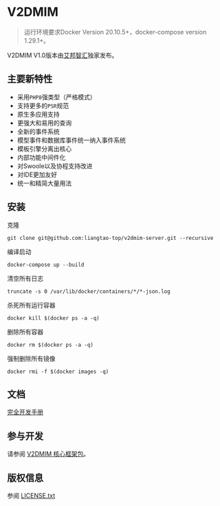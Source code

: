 V2DMIM
===============

> 运行环境要求Docker Version 20.10.5+，docker-compose version 1.29.1+。

V2DMIM V1.0版本由[艾邦智汇](https://www.cdabon.com/)独家发布。

## 主要新特性

* 采用`PHP8`强类型（严格模式）
* 支持更多的`PSR`规范
* 原生多应用支持
* 更强大和易用的查询
* 全新的事件系统
* 模型事件和数据库事件统一纳入事件系统
* 模板引擎分离出核心
* 内部功能中间件化
* 对Swoole以及协程支持改进
* 对IDE更加友好
* 统一和精简大量用法

## 安装
克隆
~~~
git clone git@github.com:liangtao-top/v2dmim-server.git --recursive
~~~
编译启动
~~~
docker-compose up --build
~~~
清空所有日志
~~~
truncate -s 0 /var/lib/docker/containers/*/*-json.log
~~~
杀死所有运行容器
~~~
docker kill $(docker ps -a -q)
~~~
删除所有容器
~~~
docker rm $(docker ps -a -q)
~~~
强制删除所有镜像
~~~
docker rmi -f $(docker images -q)
~~~

## 文档

[完全开发手册](https://www.kancloud.cn)

## 参与开发

请参阅 [V2DMIM 核心框架包](https://github.com/liangtao-top/v2dmim-core)。

## 版权信息

参阅 [LICENSE.txt](LICENSE.txt)
